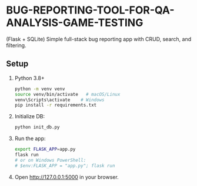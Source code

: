 # BUG-REPORTING-TOOL-FOR-QA-ANALYSIS-GAME-TESTING
(Flask + SQLite)
Simple full-stack bug reporting app with CRUD, search, and filtering.

## Setup
1. Python 3.8+
   ```bash
   python -m venv venv
   source venv/bin/activate   # macOS/Linux
   venv\Scripts\activate    # Windows
   pip install -r requirements.txt
   ```
2. Initialize DB:
   ```bash
   python init_db.py
   ```
3. Run the app:
   ```bash
   export FLASK_APP=app.py
   flask run
   # or on Windows PowerShell:
   # $env:FLASK_APP = "app.py"; flask run
   ```
4. Open http://127.0.0.1:5000 in your browser.
